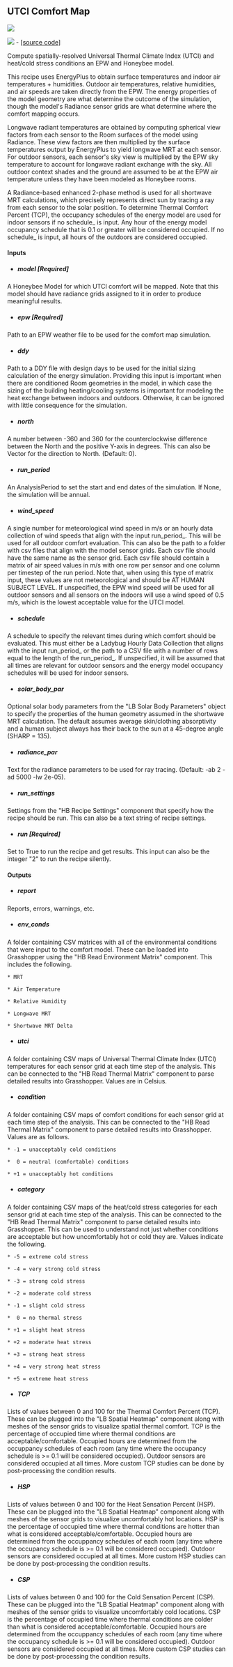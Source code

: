 ## UTCI Comfort Map

![](../../images/components/UTCI_Comfort_Map.png)

![](../../images/icons/UTCI_Comfort_Map.png) - [[source code]](https://github.com/ladybug-tools/honeybee-grasshopper-energy/blob/master/honeybee_grasshopper_energy/src//HB%20UTCI%20Comfort%20Map.py)


Compute spatially-resolved Universal Thermal Climate Index (UTCI) and heat/cold stress conditions an EPW and Honeybee model. 

This recipe uses EnergyPlus to obtain surface temperatures and indoor air temperatures + humidities. Outdoor air temperatures, relative humidities, and air speeds are taken directly from the EPW. The energy properties of the model geometry are what determine the outcome of the simulation, though the model's Radiance sensor grids are what determine where the comfort mapping occurs. 

Longwave radiant temperatures are obtained by computing spherical view factors from each sensor to the Room surfaces of the model using Radiance. These view factors are then multiplied by the surface temperatures output by EnergyPlus to yield longwave MRT at each sensor. For outdoor sensors, each sensor's sky view is multiplied by the EPW sky temperature to account for longwave radiant exchange with the sky. All outdoor context shades and the ground are assumed to be at the EPW air temperature unless they have been modeled as Honeybee rooms. 

A Radiance-based enhanced 2-phase method is used for all shortwave MRT calculations, which precisely represents direct sun by tracing a ray from each sensor to the solar position. To determine Thermal Comfort Percent (TCP), the occupancy schedules of the energy model are used for indoor sensors if no schedule_ is input. Any hour of the energy model occupancy schedule that is 0.1 or greater will be considered occupied. If no schedule_ is input, all hours of the outdoors are considered occupied. 



#### Inputs
* ##### model [Required]
A Honeybee Model for which UTCI comfort will be mapped. Note that this model should have radiance grids assigned to it in order to produce meaningful results. 
* ##### epw [Required]
Path to an EPW weather file to be used for the comfort map simulation. 
* ##### ddy 
Path to a DDY file with design days to be used for the initial sizing calculation of the energy simulation. Providing this input is important when there are conditioned Room geometries in the model, in which case the sizing of the building heating/cooling systems is important for modeling the heat exchange between indoors and outdoors. Otherwise, it can be ignored with little consequence for the simulation. 
* ##### north 
A number between -360 and 360 for the counterclockwise difference between the North and the positive Y-axis in degrees. This can also be Vector for the direction to North. (Default: 0). 
* ##### run_period 
An AnalysisPeriod to set the start and end dates of the simulation. If None, the simulation will be annual. 
* ##### wind_speed 
A single number for meteorological wind speed in m/s or an hourly data collection of wind speeds that align with the input run_period_. This will be used for all outdoor comfort evaluation. 
This can also be the path to a folder with csv files that align with the model sensor grids. Each csv file should have the same name as the sensor grid. Each csv file should contain a matrix of air speed values in m/s with one row per sensor and one column per timestep of the run period. Note that, when using this type of matrix input, these values are not meteorological and should be AT HUMAN SUBJECT LEVEL. 
If unspecified, the EPW wind speed will be used for all outdoor sensors and all sensors on the indoors will use a wind speed of 0.5 m/s, which is the lowest acceptable value for the UTCI model. 
* ##### schedule 
A schedule to specify the relevant times during which comfort should be evaluated. This must either be a Ladybug Hourly Data Collection that aligns with the input run_period_ or the path to a CSV file with a number of rows equal to the length of the run_period_. If unspecified, it will be assumed that all times are relevant for outdoor sensors and the energy model occupancy schedules will be used for indoor sensors. 
* ##### solar_body_par 
Optional solar body parameters from the "LB Solar Body Parameters" object to specify the properties of the human geometry assumed in the shortwave MRT calculation. The default assumes average skin/clothing absorptivity and a human subject always has their back to the sun at a 45-degree angle (SHARP = 135). 
* ##### radiance_par 
Text for the radiance parameters to be used for ray tracing. (Default: -ab 2 -ad 5000 -lw 2e-05). 
* ##### run_settings 
Settings from the "HB Recipe Settings" component that specify how the recipe should be run. This can also be a text string of recipe settings. 
* ##### run [Required]
Set to True to run the recipe and get results. This input can also be the integer "2" to run the recipe silently. 

#### Outputs
* ##### report
Reports, errors, warnings, etc. 
* ##### env_conds
A folder containing CSV matrices with all of the environmental conditions that were input to the comfort model. These can be loaded into Grasshopper using the "HB Read Environment Matrix" component. This includes the following. 

    * MRT

    * Air Temperature

    * Relative Humidity

    * Longwave MRT

    * Shortwave MRT Delta
* ##### utci
A folder containing CSV maps of Universal Thermal Climate Index (UTCI) temperatures for each sensor grid at each time step of the analysis. This can be connected to the "HB Read Thermal Matrix" component to parse detailed results into Grasshopper. Values are in Celsius. 
* ##### condition
A folder containing CSV maps of comfort conditions for each sensor grid at each time step of the analysis. This can be connected to the "HB Read Thermal Matrix" component to parse detailed results into Grasshopper. Values are as follows. 

    * -1 = unacceptably cold conditions

    *  0 = neutral (comfortable) conditions

    * +1 = unacceptably hot conditions
* ##### category
A folder containing CSV maps of the heat/cold stress categories for each sensor grid at each time step of the analysis. This can be connected to the "HB Read Thermal Matrix" component to parse detailed results into Grasshopper. This can be used to understand not just whether conditions are acceptable but how uncomfortably hot or cold they are. Values indicate the following. 

    * -5 = extreme cold stress

    * -4 = very strong cold stress

    * -3 = strong cold stress

    * -2 = moderate cold stress

    * -1 = slight cold stress

    *  0 = no thermal stress

    * +1 = slight heat stress

    * +2 = moderate heat stress

    * +3 = strong heat stress

    * +4 = very strong heat stress

    * +5 = extreme heat stress
* ##### TCP
Lists of values between 0 and 100 for the Thermal Comfort Percent (TCP). These can be plugged into the "LB Spatial Heatmap" component along with meshes of the sensor grids to visualize spatial thermal comfort. TCP is the percentage of occupied time where thermal conditions are acceptable/comfortable. Occupied hours are determined from the occuppancy schedules of each room (any time where the occupancy schedule is >= 0.1 will be considered occupied). Outdoor sensors are considered occupied at all times. More custom TCP studies can be done by post-processing the condition results. 
* ##### HSP
Lists of values between 0 and 100 for the Heat Sensation Percent (HSP). These can be plugged into the "LB Spatial Heatmap" component along with meshes of the sensor grids to visualize uncomfortably hot locations. HSP is the percentage of occupied time where thermal conditions are hotter than what is considered acceptable/comfortable. Occupied hours are determined from the occuppancy schedules of each room (any time where the occupancy schedule is >= 0.1 will be considered occupied). Outdoor sensors are considered occupied at all times. More custom HSP studies can be done by post-processing the condition results. 
* ##### CSP
Lists of values between 0 and 100 for the Cold Sensation Percent (CSP). These can be plugged into the "LB Spatial Heatmap" component along with meshes of the sensor grids to visualize uncomfortably cold locations. CSP is the percentage of occupied time where thermal conditions are colder than what is considered acceptable/comfortable. Occupied hours are determined from the occuppancy schedules of each room (any time where the occupancy schedule is >= 0.1 will be considered occupied). Outdoor sensors are considered occupied at all times. More custom CSP studies can be done by post-processing the condition results. 